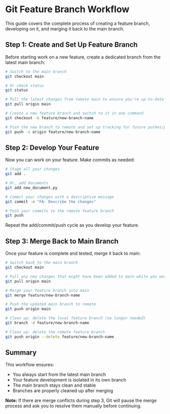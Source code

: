 # Git Feature Branch Workflow

This guide covers the complete process of creating a feature branch, developing on it, and merging it back to the main branch.

## Step 1: Create and Set Up Feature Branch

Before starting work on a new feature, create a dedicated branch from the latest main branch:

```bash
# Switch to the main branch
git checkout main

# Or check status
git status

# Pull the latest changes from remote main to ensure you're up-to-date
git pull origin main

# Create a new feature branch and switch to it in one command
git checkout -b feature/new-branch-name

# Push the new branch to remote and set up tracking for future pushes/pulls
git push -u origin feature/new-branch-name
```

## Step 2: Develop Your Feature

Now you can work on your feature. Make commits as needed:

```bash
# Stage all your changes
git add .

# Or, add documents
git add new_document.py

# Commit your changes with a descriptive message
git commit -m "FA: Describe the changes"

# Push your commits to the remote feature branch
git push
```

Repeat the add/commit/push cycle as you develop your feature.

## Step 3: Merge Back to Main Branch

Once your feature is complete and tested, merge it back to main:

```bash
# Switch back to the main branch
git checkout main

# Pull any new changes that might have been added to main while you were working
git pull origin main

# Merge your feature branch into main
git merge feature/new-branch-name

# Push the updated main branch to remote
git push origin main

# Clean up: delete the local feature branch (no longer needed)
git branch -d feature/new-branch-name

# Clean up: delete the remote feature branch
git push origin --delete feature/new-branch-name
```

## Summary

This workflow ensures:
- You always start from the latest main branch
- Your feature development is isolated in its own branch
- The main branch stays clean and stable
- Branches are properly cleaned up after merging

**Note:** If there are merge conflicts during step 3, Git will pause the merge process and ask you to resolve them manually before continuing.